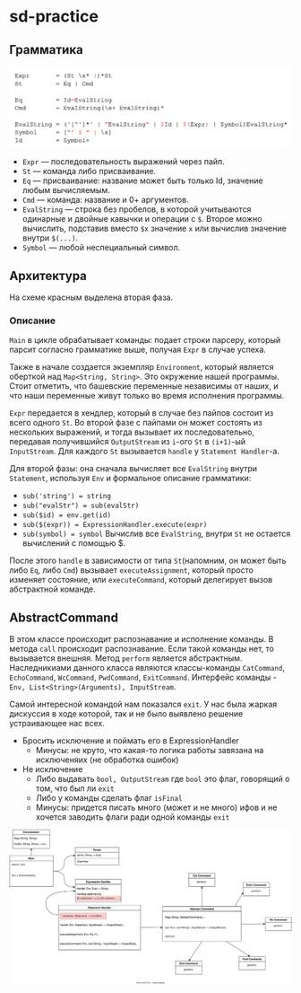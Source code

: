 # sd-practice
## Грамматика
<img src="grammar.png">

* `Expr` — последовательность выражений через пайп.
* `St` — команда либо присваивание.
* `Eq` — присваивание: название может быть только Id, значение любым вычисляемым.
* `Cmd` — команда: название и 0+ аргументов.
* `EvalString` — строка без пробелов, в которой учитываются одинарные и двойные кавычки и операции с `$`. Второе можно вычислить, подставив вместо `$x` значение `x` или вычислив значение внутри `$(...)`.
* `Symbol` — любой неспециальный символ.

## Архитектура
На схеме красным выделена вторая фаза.
### Описание
`Main` в цикле обрабатывает команды: подает строки парсеру, который парсит согласно грамматике выше, получая `Expr` в случае успеха.

Также в начале создается экземпляр `Environment`, который является оберткой над `Map<String, String>`. Это окружение нашей программы. Стоит отметить, что башевские переменные независимы от наших, и что наши переменные живут только во время исполнения программы.

`Expr` передается в хендлер, который в случае без пайпов состоит из всего одного `St`. Во второй фазе с пайпами он может состоять из нескольких выражений, и тогда вызывает их последовательно, передавая получившийся `OutputStream` из `i`-ого `St` в `(i+1)`-ый `InputStream`. Для каждого `St` вызывается `handle` у `Statement Handler`-а.

Для второй фазы: она сначала вычисляет все `EvalString` внутри `Statement`, используя `Env` и формальное описание грамматики:
* `sub('string') = string`
* `sub("evalStr") = sub(evalStr)`
* `sub($id) = env.get(id)`
* `sub($(expr)) = ExpressionHandler.execute(expr)`
* `sub(symbol) = symbol`
Вычислив все `EvalString`, внутри `St` не остается вычислений с помощью $.

После этого `handle` в зависимости от типа `St`(напомним, он может быть либо `Eq`, либо `Cmd`) вызывает `executeAssignment`, который просто изменяет состояние, или `executeCommand`, который делегирует вызов абстрактной команде.
## AbstractCommand
В этом классе происходит распознавание и исполнение команды. В метода `call` происходит распознавание. Если такой команды нет, то вызывается внешняя. Метод `perform` является абстрактным. Наследникиами данного класса являются классы-команды `CatCommand`, `EchoCommand`, `WcCommand`, `PwdCommand`, `ExitCommand`. 
Интерфейс команды - `Env, List<String>(Arguments), InputStream`. 

Самой интересной командой нам показался `exit`. У нас была жаркая дискуссия в ходе которой, так и не было выявлено решение устраивающее нас всех. 
- Бросить исключение и поймать его в ExpressionHandler
  - Минусы: не круто, что какая-то логика работы завязана на исключеняих (не обработка ошибок)
- Не исключение
  - Либо выдавать `bool, OutputStream` где `bool` это флаг, говорящий о том, что был ли `exit`
  - Либо у команды сделать флаг `isFinal`
  - Минусы: придется писать много (может и не много) ифов и не хочется заводить флаги ради одной команды `exit`

<img src="hw01.svg">
